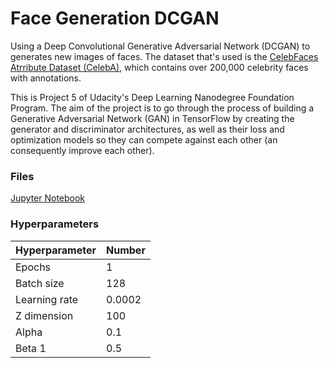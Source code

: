 # Face Generation DCGAN
Using a Deep Convolutional Generative Adversarial Network (DCGAN) to generates new images of faces. The dataset that's used is the [CelebFaces Atrribute Dataset (CelebA)](http://mmlab.ie.cuhk.edu.hk/projects/CelebA.html), which contains over 200,000 celebrity faces with annotations.

This is Project 5 of Udacity's Deep Learning Nanodegree Foundation Program. The aim of the project is to go through the process of building a Generative Adversarial Network (GAN) in TensorFlow by creating the generator and discriminator architectures, as well as their loss and optimization models so they can compete against each other (an consequently improve each other).

### Files

[Jupyter Notebook](https://github.com/nehal96/Face-Generation-DCGAN/blob/master/dlnd_face_generation.ipynb)

### Hyperparameters

Hyperparameter          | Number |
----------------------- | ------ |
Epochs                  | 1      |
Batch size              | 128    |
Learning rate           | 0.0002 |
Z dimension             | 100    |
Alpha                   | 0.1    |
Beta 1                  | 0.5    |
